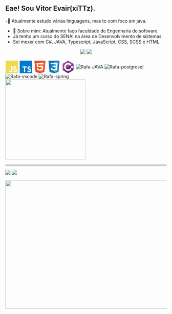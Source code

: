 ## Eae! Sou Vitor Evair(xiTTz).

 -🔭 Atualmente estudo várias linguagens, mas to com foco em java.
 - 💬 Sobre mim: Atualmente faço faculdade de Engenharia de software.
 - Já tenho um curso do SENAI na área de Desenvolvimento de sistemas.
 - Sei mexer com C#, JAVA, Typescript, JavaScript, CSS, SCSS e HTML.


 <div align="center">
  <img height="120em" witdh="50em"  src="https://github-readme-stats.vercel.app/api?username=xiTTz2&show_icons=true&theme=dark&include_all_commits=true&count_private=true"/>
  <img height="120em" witdh="50em" src="https://github-readme-stats.vercel.app/api/top-langs/?username=xiTTz2&layout=compact&langs_count=7&theme=dark"/>
</div>

<div style="display: inline_block"><br>
  
  <img align="center" alt="Rafa-Js" height="40" width="40" src="https://raw.githubusercontent.com/devicons/devicon/master/icons/javascript/javascript-plain.svg">
  
  <img align="center" alt="Rafa-Ts" height="40" width="40" src="https://raw.githubusercontent.com/devicons/devicon/master/icons/typescript/typescript-plain.svg">
  
  <img align="center" alt="Rafa-HTML" height="40" width="40" src="https://raw.githubusercontent.com/devicons/devicon/master/icons/html5/html5-original.svg">
  
  <img align="center" alt="Rafa-CSS" height="40" width="40" src="https://raw.githubusercontent.com/devicons/devicon/master/icons/css3/css3-original.svg">
 
  <img align="center" alt="Rafa-Csharp" height="40" width="40" src="https://raw.githubusercontent.com/devicons/devicon/master/icons/csharp/csharp-original.svg">
  
  <img align="center" alt="Rafa-JAVA" height="40" width="40" src="https://cdn.jsdelivr.net/gh/devicons/devicon/icons/java/java-plain.svg">
  
  <img align="center" alt="Rafa-postgresql" height="40" width="40" src="https://cdn.jsdelivr.net/gh/devicons/devicon/icons/postgresql/postgresql-plain.svg" />

  <img align="center" alt="Rafa-vscode" height="40" width="40" src="https://cdn.jsdelivr.net/gh/devicons/devicon/icons/vscode/vscode-original.svg" />
  
  <img align="center" alt="Rafa-spring" height="40" width="40" src="https://cdn.jsdelivr.net/gh/devicons/devicon/icons/spring/spring-original.svg" />
  
  <div >
    
     
  </div>
  
  <img src="https://user-images.githubusercontent.com/62162703/157573403-9e94afd3-d229-4315-86e9-d88de747ede1.gif" width="250" height="250" id="kyle"/>
   

  </div>

<hr></hr>

<div>
  
  <a href="https://instagram.com/vitor.evair" style="background-color='black;'" target="_black"><img src="https://img.shields.io/badge/-Instagram-%23E4405F?style=for-the-badge&logo=instagram&logoColor=white" target="_blank"></a>
  <a href="https://steamcommunity.com/id/xittzlindomaravilhoso" style="background-color='black;'" target="_black"><img src="https://img.shields.io/badge/Steam-000000?style=for-the-badge&logo=steam&logoColor=white" target="_blank"></a>
  
  
   <img src="https://user-images.githubusercontent.com/62162703/157567790-5e173ac7-8f69-4451-a087-af50550055ee.gif" width="1000" height="400"/>
  
  
</div>



